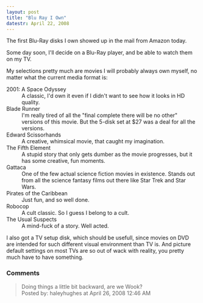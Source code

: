 ```yaml
---
layout: post
title: "Blu Ray I Own"
datestr: April 22, 2008
---
```


The first Blu-Ray disks I own showed up in the mail from Amazon today.

Some day soon, I'll decide on a Blu-Ray player, and be able to watch them on my TV.

My selections pretty much are movies I will probably always own myself, no matter what the current media format is:
<dl>
<dt>2001: A Space Odyssey</dt>
<dd>A classic, I'd own it even if I didn't want to see how it looks in HD quality.</dd>
<dt>Blade Runner</dt>
<dd>I'm really tired of all the "final complete there will be no other" versions of this movie.  But the 5-disk set at $27 was a deal for all the versions.</dd>
<dt>Edward Scissorhands</dt>
<dd>A creative, whimsical movie, that caught my imagination.</dd>
<dt>The Fifth Element</dt>
<dd>A stupid story that only gets dumber as the movie progresses, but it has some creative, fun moments.</dd>
<dt>Gattaca</dt>
<dd>One of the few actual science fiction movies in existence.  Stands out from all the science fantasy films out there like Star Trek and Star Wars.</dd>
<dt>Pirates of the Caribbean</dt>
<dd>Just fun, and so well done.</dd>
<dt>Robocop</dt>
<dd>A cult classic.  So I guess I belong to a cult.</dd>
<dt>The Usual Suspects</dt>
<dd>A mind-fuck of a story.  Well acted.</dd>
</dl>

I also got a TV setup disk, which should be usefull, since movies on DVD are intended for such different visual environment than TV is.  And picture default settings on most TVs are so out of wack with reality, you pretty much have to have something.

### Comments

<blockquote>
Doing things a little bit backward, are we Wook?
<div class="post-meta">Posted by: haleyhughes at April 26, 2008 12:46 AM</div> </blockquote>

